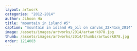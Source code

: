 ```yaml
---
layout: artwork
categories: "2012-2014"
author: Jihoon Ha
title: "mountain in island #5"
caption: "mountain in island #5_oil on canvas_32×41㎝_2014"
image: /assets/images/artworks/2014/artwork078.jpg
thumb: /assets/images/artworks/2014/thumbs/artwork078.jpg
order: 1214003
---
```

